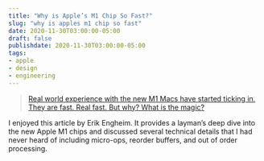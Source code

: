 ```yaml
---
title: "Why is Apple’s M1 Chip So Fast?"
slug: "why is apples m1 chip so fast"
date: 2020-11-30T03:00:00-05:00
draft: false
publishdate: 2020-11-30T03:00:00-05:00
tags:
- apple
- design
- engineering
---
```


>[Real world experience with the new M1 Macs have started ticking in. They are fast. Real fast. But why? What is the magic?][1]

I enjoyed this article by Erik Engheim. It provides a layman’s deep dive into the new Apple M1 chips and discussed several technical details that I had never heard of including micro-ops, reorder buffers, and out of order processing.

[1]: https://erik-engheim.medium.com/why-is-apples-m1-chip-so-fast-3262b158cba2
